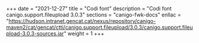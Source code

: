 +++
date        = "2021-12-27"
title       = "Codi font"
description = "Codi font canigo.support.fileupload 3.0.3"
sections    = "canigo-fwk-docs"
enllac		= "https://hudson.intranet.gencat.cat/nexus/repository/canigo-maven2/cat/gencat/ctti/canigo.support.fileupload/3.0.3/canigo.support.fileupload-3.0.3-sources.jar"
weight		= 1
+++
